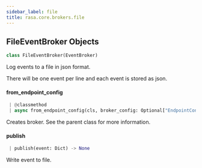 ```yaml
---
sidebar_label: file
title: rasa.core.brokers.file
---
```


## FileEventBroker Objects

```python
class FileEventBroker(EventBroker)
```

Log events to a file in json format.

There will be one event per line and each event is stored as json.

#### from\_endpoint\_config

```python
 | @classmethod
 | async from_endpoint_config(cls, broker_config: Optional["EndpointConfig"], event_loop: Optional[AbstractEventLoop] = None) -> Optional["FileEventBroker"]
```

Creates broker. See the parent class for more information.

#### publish

```python
 | publish(event: Dict) -> None
```

Write event to file.

